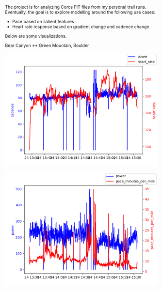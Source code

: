 The project is for analyzing Coros FIT files from my personal trail runs. Eventually, the goal is to explore modelling around the following use cases:

* Pace based on salient features
* Heart rate response based on gradient change and cadence change

Below are some visualizations.

Bear Canyon <-> Green Mountain, Boulder

![screenshot](viz/BoulderTrailRun20241124062708_cadence_vs_heart_rate.png)

![screenshot](viz/BoulderTrailRun20241124062708_power_vs_pace_minutes_per_mile.png)
